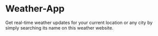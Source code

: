 # Weather-App
 Get real-time weather updates for your current location or any city by simply searching its name on this weather website.

